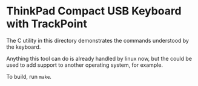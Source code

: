 ThinkPad Compact USB Keyboard with TrackPoint
=============================================

The C utility in this directory demonstrates the commands understood by the
keyboard.

Anything this tool can do is already handled by linux now, but the could be
used to add support to another operating system, for example.

To build, run ``make``.
